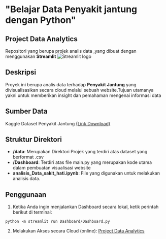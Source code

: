 # "Belajar Data Penyakit jantung dengan Python"


## Project Data Analytics

 Repositori yang berupa projek analis data ,yang dibuat dengan menggunakan **Streamlit** <img src="https://user-images.githubusercontent.com/7164864/217935870-c0bc60a3-6fc0-4047-b011-7b4c59488c91.png" alt="Streamlit logo"></img>

## Deskripsi

Proyek ini berupa analis data terhadap **Penyakit Jantung** yang divisualisasikan secara cloud melalui sebuah website.Tujuan utamanya yakni untuk memberikan insight dan pemahaman mengenai informasi data

## Sumber Data

Kaggle Dataset Penyakit Jantung [(Link Download)](https://www.kaggle.com/datasets/fedesoriano/heart-failure-prediction)

## Struktur Direktori

- **/data**: Merupakan Direktori Projek yang terdiri atas dataset yang berformat .csv
- **/Dashboard**: Terdiri atas file main.py yang merupakan kode utama dalam pembuatan visualisasi website
- **analisis_Data_sakit_hati.ipynb**: File yang digunakan untuk melakukan analisis data.

## Penggunaan

1. Ketika Anda ingin menjalankan Dashboard secara lokal, ketik perintah berikut di terminal:

```shell
python -m streamlit run Dashboard/Dashboard.py
```

2. Melakukan Akses secara Cloud (online):
[Project Data Analytics](https://kwyto-analisis-data-penyakit-jantung--dashboarddashboard-ic6fn4.streamlit.app/)